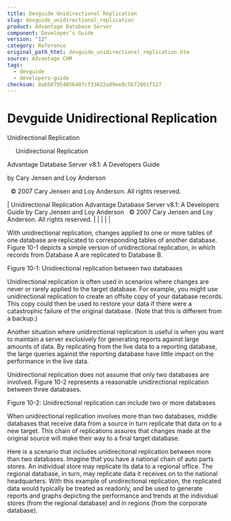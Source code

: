 ```yaml
---
title: Devguide Unidirectional Replication
slug: devguide_unidirectional_replication
product: Advantage Database Server
component: Developer’s Guide
version: "12"
category: Reference
original_path_html: devguide_unidirectional_replication.htm
source: Advantage CHM
tags:
  - devguide
  - developers-guide
checksum: 0ab507954856407cf33622a09ee0c5b72861f127
---
```


# Devguide Unidirectional Replication

Unidirectional Replication

     Unidirectional Replication

Advantage Database Server v8.1: A Developers Guide

by Cary Jensen and Loy Anderson

  © 2007 Cary Jensen and Loy Anderson. All rights reserved.

| Unidirectional Replication  Advantage Database Server v8.1: A Developers Guide  by Cary Jensen and Loy Anderson    © 2007 Cary Jensen and Loy Anderson. All rights reserved. |  |  |  |  |

With unidirectional replication, changes applied to one or more tables of one database are replicated to corresponding tables of another database. Figure 10-1 depicts a simple version of unidirectional replication, in which records from Database A are replicated to Database B.

Figure 10-1: Unidirectional replication between two databases

Unidirectional replication is often used in scenarios where changes are never or rarely applied to the target database. For example, you might use unidirectional replication to create an offsite copy of your database records. This copy could then be used to restore your data if there were a catastrophic failure of the original database. (Note that this is different from a backup.)

Another situation where unidirectional replication is useful is when you want to maintain a server exclusively for generating reports against large amounts of data. By replicating from the live data to a reporting database, the large queries against the reporting database have little impact on the performance in the live data.

Unidirectional replication does not assume that only two databases are involved. Figure 10-2 represents a reasonable unidirectional replication between three databases.

Figure 10-2: Unidirectional replication can include two or more databases

When unidirectional replication involves more than two databases, middle databases that receive data from a source in turn replicate that data on to a new target. This chain of replications assures that changes made at the original source will make their way to a final target database.

Here is a scenario that includes unidirectional replication between more than two databases. Imagine that you have a national chain of auto parts stores. An individual store may replicate its data to a regional office. The regional database, in turn, may replicate data it receives on to the national headquarters. With this example of unidirectional replication, the replicated data would typically be treated as readonly, and be used to generate reports and graphs depicting the performance and trends at the individual stores (from the regional database) and in regions (from the corporate database).
